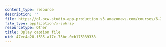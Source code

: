 ```yaml
---
content_type: resource
description: ''
file: https://ol-ocw-studio-app-production.s3.amazonaws.com/courses/6-262-discrete-stochastic-processes-spring-2011/47ec4a28f585a17c75bc0cb175089338_GwVjWQykCDw.srt
file_type: application/x-subrip
resourcetype: Other
title: 3play caption file
uid: 47ec4a28-f585-a17c-75bc-0cb175089338
---
```

